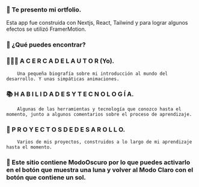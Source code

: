 ### 📝 Te presento mi ortfolio.

Esta app fue construida con Nextjs, React, Tailwind y para lograr algunos efectos se utilizó FramerMotion.

### 🤔 ¿Qué puedes encontrar?

  ### 🙋🏻‍♀️ A C E R C A    D E L    A U T O R  (Yo).
        Una pequeña biografía sobre mi introducción al mundo del desarrollo. Y unas simpáticas animaciones.
    
  ### 📚 H A B I L I D A D E S    Y    T E C N O L O G Í A.
        Algunas de las herramientas y tecnología que conozco hasta el momento, junto a algunos comentarios sobre el proceso de aprendizaje.

  ###   💼 P R O Y E C T O S    D E    D E S A R O L L O.
        Varios de mis proyectos, construidos a lo largo de mi aprendizaje hasta el momento.

### 📎 Este sitio contiene ModoOscuro por lo que puedes activarlo en el botón que muestra una luna y volver al Modo Claro con el botón que contiene un sol.
